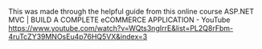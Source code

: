 This was made through the helpful guide from this online course
ASP.NET MVC | BUILD A COMPLETE eCOMMERCE APPLICATION - YouTube
https://www.youtube.com/watch?v=WQts3ngIrrE&list=PL2Q8rFbm-4ruTcZY39MNOsEu4p76HQ5VX&index=3
